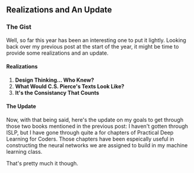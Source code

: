 ## Realizations and An Update

### The Gist 

Well, so far this year has been an interesting one to put it lightly. Looking back over my previous post at the start of the year, it might be time to provide some realizations and an update.

#### Realizations

1. **Design Thinking... Who Knew?**
2. **What Would C.S. Pierce's Texts Look Like?**
3. **It's the Consistancy That Counts**

#### The Update

Now, with that being said, here's the update on my goals to get through those two books mentioned in the previous post: I haven't gotten through ISLP, but I have gone through quite a for chapters of Practical Deep Learning for Coders. Those chapters have been espeically useful in constructing the neural networks we are assigned to build in my machine learning class. 

That's pretty much it though.
